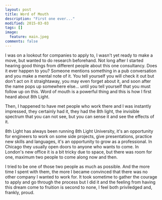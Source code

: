 ```yaml
---
layout: post
title: Word of Mouth
description: "First one ever..."
modified: 2015-03-03
tags: []
image:
  feature: main.jpeg
comments: false
---
```

<p></p>
<p>I was on a lookout for companies to apply to, I wasn't yet ready to make a move, but wanted to do research beforehand. Not long after I started hearing good things from different people about this one consultancy. Does it ever happen to you? Someone mentions something in a pub conversation and you make a mental note of it. You tell yourself you will check it out but don't act on it straightaway, you may even forget about it, and soon after the name pops up somewhere else... until you tell yourself that you must follow up on this. Word of mouth is a powerful thing and this is how I first heard about 8th Light.</p>

<p>Then, I happened to have met people who work there and I was instantly impressed, they certainly had it, they had the 8th light, the invisible spectrum that you can not see, but you can sense it and see the effects of it.</p>

<p>8th Light has always been running 8th Light University, it's an opportunity for engineers to work on some side projects, give presentations, practice new skills and languages, it's an opportunity to grow as a professional. In Chicago they usually open doors to anyone who wants to come. In London's new office it is a bit tricky due to space, but there was room for one, maximum two people to come along now and then.</p>

<p>I tried to be one of those two people as much as possible. And the more time I spent with them, the more I became convinced that there was no other company I wanted to work for. It took sometime to gather the courage to apply and go through the process but I did it and the feeling from having this dream come to fruition is second to none, I feel both priviledged and, frankly, proud.</p>

